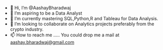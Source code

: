 - 👋 Hi, I’m @AashayBharadwaj
- 👀 I’m aspiring to be a Data Analyst
- 🌱 I’m currently mastering SQL,Python,R and Tableau for Data Analysis.
- 💞️ I’m looking to collaborate on Analytics projects preferably from the crypto industry.
- 📫 How to reach me ..... You could drop me a mail at aashay.bharadwaj@gmail.com

<!---
AashayBharadwaj/AashayBharadwaj is a ✨ special ✨ repository because its `README.md` (this file) appears on your GitHub profile.
You can click the Preview link to take a look at your changes.
--->
